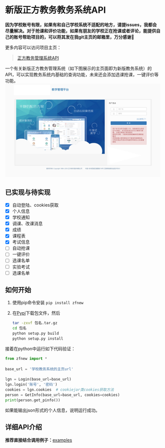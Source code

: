 # 新版正方教务教务系统API

**因为学校账号有限，如果有和自己学校系统不适配的地方，请提issues，我都会尽量解决。对于抢课和评价功能，如果有朋友的学校正在抢课或者评论，能提供自己的账号帮助项目的，可以将其发在我git主页的邮箱里，万分感谢🙏**

更多内容可以访问项目主页：

> [正方教务管理系统API](https://neroasmar.top/zfnew/)

一个有关新版正方教务管理系统（如下图展示的主页面即为新版教务系统）的API，可以实现教务系统内基础的查询功能，未来还会添加选课抢课，一键评价等功能。
![主页](doc/image/main_page.png)

## 已实现与待实现
* [x] 自动登陆、cookies获取
* [x] 个人信息
* [x] 学校通知
* [x] 调课、改课消息
* [x] 成绩
* [x] 课程表
* [x] 考试信息
* [ ] 自动抢课
* [ ] 一键评价
* [ ] 选课名单
* [ ] 实验考试
* [ ] 选课名单

## 如何开始
1. 使用pip命令安装 `pip install zfnew`

2. 在[Pypi](https://pypi.org/project/zfnew/#files)下载包文件，然后

   ```bash
   tar -zxvf 包名.tar.gz
   cd 包名
   python setup.py build
   python setup.py install
   ```

接着在python中运行如下代码验证：
```python
from zfnew import *

base_url = '学校教务系统的主页url'

lgn = Login(base_url=base_url)
lgn.login('账号', '密码')
cookies = lgn.cookies  # cookiejar类cookies获取方法
person = GetInfo(base_url=base_url, cookies=cookies)
print(person.get_pinfo())

```
如果能输出json形式的个人信息，说明运行成功。

## 详细API介绍
**推荐直接结合调用例子：**[examples]('https://github.com/NeroAsmarr/zfnew/tree/master/examples')
